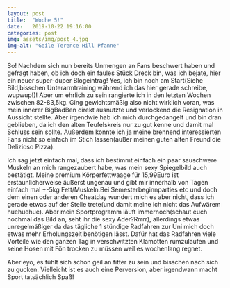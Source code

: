 ```yaml
---
layout: post
title:  "Woche 5!"
date:   2019-10-22 19:16:00
categories: post
img: assets/img/post_4.jpg
img-alt: "Geile Terence Hill Pfanne"
---
```


So! Nachdem sich nun bereits Unmengen an Fans beschwert haben und gefragt haben, ob ich doch ein faules Stück Dreck bin, was ich bejate, hier ein neuer super-duper Blogeintrag! Yes, ich bin noch am Start(Siehe Bild,bisschen Unterarmtraining während ich das hier gerade schreibe, wupwup!)! Aber um ehrlich zu sein rangierte ich in den letzten Wochen zwischen 82-83,5kg. Ging gewichtsmäßig also nicht wirklich voran, was mein innerer BigBadBen direkt ausnutzte und verlockend die Resignation in Aussicht stellte. Aber irgendwie hab ich mich durchgedangelt und bin dran geblieben, da ich den alten Teufelskreis nur zu gut kenne und damit mal Schluss sein sollte. Außerdem konnte ich ja meine brennend interessierten Fans nicht so einfach im Stich lassen(außer meinen guten alten Freund die Delizioso Pizza).

Ich sag jetzt einfach mal, dass ich bestimmt einfach ein paar sauschwere Muskeln an mich rangezaubert habe, was mein sexy Spiegelbild auch bestätigt. Meine premium Körperfettwaage für 15,99Euro ist erstaunlicherweise äußerst ungenau und gibt mir innerhalb von Tagen einfach mal +-5kg Fett/Muskeln.Bei Semesterbeginnparties etc und doch dem einen oder anderen Cheatday wundert mich es aber nicht, dass ich gerade etwas auf der Stelle trete(und damit meine ich nicht das Aufwärem huehuehue). Aber mein Sportprogramm läuft immernoch(schaut euch nochmal das Bild an, seht ihr die sexy Ader?Rrrrr), allerdings etwas unregelmäßiger da das tägliche 1 stündige Radfahren zur Uni mich doch etwas mehr Erholungszeit benötigen lässt. Dafür hat das Radfahren viele Vorteile wie den ganzen Tag in verschwitzten Klamotten rumzulaufen und seine Hosen mit Fön trocken zu müssen weil es wochenlang regnet.

Aber eyo, es fühlt sich schon geil an fitter zu sein und bisschen nach sich zu gucken. Vielleicht ist es auch eine Perversion, aber irgendwann macht Sport tatsächlich Spaß!